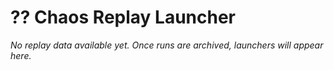 # ?? Chaos Replay Launcher

_No replay data available yet. Once runs are archived, launchers will appear here._
